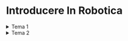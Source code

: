 # Introducere In Robotica

<details>
<summary>Tema 1</summary>

<br>
Proiectul de la tema 1 este un LED rgb ale cărui culori sunt controlate individual de 3 potențiometre.
Input-ul potențiometrelor este preluat de placa arduino, transformat intr-o valoare cuprinsa între 0 și 256 (range-ul de intensitate al LED-ului) și transmis către LED

Source code: https://github.com/WildCola/Robotica/blob/main/PotentiometruRGB/PotentiometruRGB.ino

Link către video: https://youtu.be/Gh3H4ZXLa54

![image](https://user-images.githubusercontent.com/79272874/199030891-c6258d9e-ff5f-4064-b904-d6325a5d90b4.png)
</details>

<details>
<summary>Tema 2</summary>

<br>
Tema 2 a cerut construirea unui sistem de semafoare pentru masini si pietoni. Acesta are 4 stari:
<ol>
<li> Verde pentru masini, rosu pentru pietoni, fara sunet, se schimba doar dupa apasarea butonului
<li> Galben pentru masini, rosu pentru pietoni, fara sunet, incepe la 8 secunde dupa apasarea butonului si dureaza 3 secunde
<li> Rosu pentru masini, verde pentru pietoni, bazait la un interval constant, dureaza 8 secunde
<li> Rosu pentru masini, clipeste verde pentru pietoni, bazait la interval mai rapid, dureaza 4 secunde, apoi revine in starea 1
</ol>

Proiectul a fost realizat prin folosirea unui buton, care porneste un contor de timp in momentul apasarii cu ajutorul unei functii interrupt, apoi la momentele cheie de timp descrise mai sus, placa arduino trimete semnale LED-urilor si buzzer-ului pentru a le duce in starea corespunzatoare intervalului de timp.

Link către video: https://www.youtube.com/shorts/QCxIFdsp5OE

![image](https://user-images.githubusercontent.com/79272874/199129636-cfa44ddb-e8ab-4500-9569-8cc49e441189.png)

